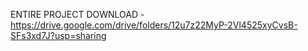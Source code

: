 ENTIRE PROJECT DOWNLOAD - https://drive.google.com/drive/folders/12u7z22MyP-2Vl4525xyCvsB-SFs3xd7J?usp=sharing

